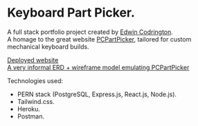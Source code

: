 # Keyboard Part Picker. 
A full stack portfolio project created by [Edwin Codrington](https://linkedin.com/in/ecod24).  
A homage to the great website [PCPartPicker](https://pcpartpicker.com), tailored for custom mechanical keyboard builds.  

[Deployed website](https://keyboard-part-picker.netlify.app)  
[A very informal ERD + wireframe model emulating PCPartPicker](https://drive.google.com/file/d/1D2JtyeX7xHkfl35DhpWafEp350Ci_ymp/view?usp=sharing)

Technologies used:   
- PERN stack (PostgreSQL, Express.js, React.js, Node.js).  
- Tailwind.css.  
- Heroku.  
- Postman.  
